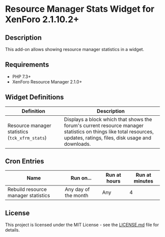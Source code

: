 Resource Manager Stats Widget for XenForo 2.1.10.2+
===================================================

Description
-----------

This add-on allows showing resource manager statistics in a widget.

Requirements
------------

- PHP 7.3+
- XenForo Resource Manager 2.1.0+

Widget Definitions
------------------

| Definition                                     | Description                                                                                                                                                          |
| ---------------------------------------------- | -------------------------------------------------------------------------------------------------------------------------------------------------------------------- |
| Resource manager statistics (`tck_xfrm_stats`) | Displays a block which that shows the forum's current resource manager statistics on things like total resources, updates, ratings, files, disk usage and downloads. |

Cron Entries
------------

| Name                                | Run on...            | Run at hours | Run at minutes |
| ----------------------------------- | -------------------- | ------------ | -------------- |
| Rebuild resource manager statistics | Any day of the month | Any          | 4              |

License
-------

This project is licensed under the MIT License - see the [LICENSE.md](https://github.com/ticktackk/ResourceManagerStatsWidgetForXF2/blob/master/LICENSE.md) file for details.